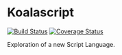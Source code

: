 # Koalascript

[![Build Status](https://travis-ci.org/frederickjeanguerin/koalascript.svg)](https://travis-ci.org/frederickjeanguerin/koalascript)
[![Coverage Status](https://coveralls.io/repos/github/frederickjeanguerin/koalascript/badge.svg?branch=master)](https://coveralls.io/github/frederickjeanguerin/koalascript?branch=master)

Exploration of a new Script Language.
